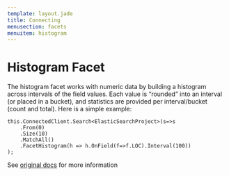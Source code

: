 ```yaml
---
template: layout.jade
title: Connecting
menusection: facets
menuitem: histogram
---
```



# Histogram Facet

The histogram facet works with numeric data by building a histogram across intervals of the field values. Each value is “rounded” into an interval (or placed in a bucket), and statistics are provided per interval/bucket (count and total). Here is a simple example:

	this.ConnectedClient.Search<ElasticSearchProject>(s=>s
		.From(0)
		.Size(10)
		.MatchAll()
		.FacetHistogram(h => h.OnField(f=>f.LOC).Interval(100))
	);

See [original docs](http://www.elasticsearch.org/guide/reference/api/search/facets/histogram-facet.html) for more information


